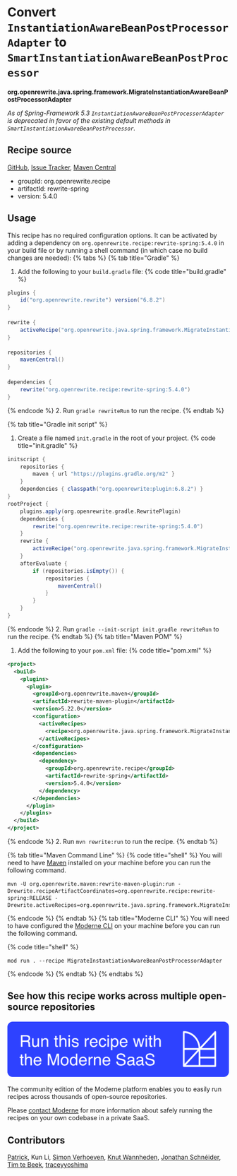 # Convert `InstantiationAwareBeanPostProcessorAdapter` to `SmartInstantiationAwareBeanPostProcessor`

**org.openrewrite.java.spring.framework.MigrateInstantiationAwareBeanPostProcessorAdapter**

_As of Spring-Framework 5.3 `InstantiationAwareBeanPostProcessorAdapter` is deprecated in favor of the existing default methods in `SmartInstantiationAwareBeanPostProcessor`._

## Recipe source

[GitHub](https://github.com/openrewrite/rewrite-spring/blob/main/src/main/java/org/openrewrite/java/spring/framework/MigrateInstantiationAwareBeanPostProcessorAdapter.java), [Issue Tracker](https://github.com/openrewrite/rewrite-spring/issues), [Maven Central](https://central.sonatype.com/artifact/org.openrewrite.recipe/rewrite-spring/5.4.0/jar)

* groupId: org.openrewrite.recipe
* artifactId: rewrite-spring
* version: 5.4.0


## Usage

This recipe has no required configuration options. It can be activated by adding a dependency on `org.openrewrite.recipe:rewrite-spring:5.4.0` in your build file or by running a shell command (in which case no build changes are needed): 
{% tabs %}
{% tab title="Gradle" %}
1. Add the following to your `build.gradle` file:
{% code title="build.gradle" %}
```groovy
plugins {
    id("org.openrewrite.rewrite") version("6.8.2")
}

rewrite {
    activeRecipe("org.openrewrite.java.spring.framework.MigrateInstantiationAwareBeanPostProcessorAdapter")
}

repositories {
    mavenCentral()
}

dependencies {
    rewrite("org.openrewrite.recipe:rewrite-spring:5.4.0")
}
```
{% endcode %}
2. Run `gradle rewriteRun` to run the recipe.
{% endtab %}

{% tab title="Gradle init script" %}
1. Create a file named `init.gradle` in the root of your project.
{% code title="init.gradle" %}
```groovy
initscript {
    repositories {
        maven { url "https://plugins.gradle.org/m2" }
    }
    dependencies { classpath("org.openrewrite:plugin:6.8.2") }
}
rootProject {
    plugins.apply(org.openrewrite.gradle.RewritePlugin)
    dependencies {
        rewrite("org.openrewrite.recipe:rewrite-spring:5.4.0")
    }
    rewrite {
        activeRecipe("org.openrewrite.java.spring.framework.MigrateInstantiationAwareBeanPostProcessorAdapter")
    }
    afterEvaluate {
        if (repositories.isEmpty()) {
            repositories {
                mavenCentral()
            }
        }
    }
}
```
{% endcode %}
2. Run `gradle --init-script init.gradle rewriteRun` to run the recipe.
{% endtab %}
{% tab title="Maven POM" %}
1. Add the following to your `pom.xml` file:
{% code title="pom.xml" %}
```xml
<project>
  <build>
    <plugins>
      <plugin>
        <groupId>org.openrewrite.maven</groupId>
        <artifactId>rewrite-maven-plugin</artifactId>
        <version>5.22.0</version>
        <configuration>
          <activeRecipes>
            <recipe>org.openrewrite.java.spring.framework.MigrateInstantiationAwareBeanPostProcessorAdapter</recipe>
          </activeRecipes>
        </configuration>
        <dependencies>
          <dependency>
            <groupId>org.openrewrite.recipe</groupId>
            <artifactId>rewrite-spring</artifactId>
            <version>5.4.0</version>
          </dependency>
        </dependencies>
      </plugin>
    </plugins>
  </build>
</project>
```
{% endcode %}
2. Run `mvn rewrite:run` to run the recipe.
{% endtab %}

{% tab title="Maven Command Line" %}
{% code title="shell" %}
You will need to have [Maven](https://maven.apache.org/download.cgi) installed on your machine before you can run the following command.

```shell
mvn -U org.openrewrite.maven:rewrite-maven-plugin:run -Drewrite.recipeArtifactCoordinates=org.openrewrite.recipe:rewrite-spring:RELEASE -Drewrite.activeRecipes=org.openrewrite.java.spring.framework.MigrateInstantiationAwareBeanPostProcessorAdapter
```
{% endcode %}
{% endtab %}
{% tab title="Moderne CLI" %}
You will need to have configured the [Moderne CLI](https://docs.moderne.io/moderne-cli/cli-intro) on your machine before you can run the following command.

{% code title="shell" %}
```shell
mod run . --recipe MigrateInstantiationAwareBeanPostProcessorAdapter
```
{% endcode %}
{% endtab %}
{% endtabs %}

## See how this recipe works across multiple open-source repositories

[![Moderne Link Image](/.gitbook/assets/ModerneRecipeButton.png)](https://app.moderne.io/recipes/org.openrewrite.java.spring.framework.MigrateInstantiationAwareBeanPostProcessorAdapter)

The community edition of the Moderne platform enables you to easily run recipes across thousands of open-source repositories.

Please [contact Moderne](https://moderne.io/product) for more information about safely running the recipes on your own codebase in a private SaaS.

## Contributors
[Patrick](mailto:patway99@gmail.com), Kun Li, [Simon Verhoeven](mailto:verhoeven.simon@gmail.com), [Knut Wannheden](mailto:knut@moderne.io), [Jonathan Schnéider](mailto:jkschneider@gmail.com), [Tim te Beek](mailto:timtebeek@gmail.com), [traceyyoshima](mailto:tracey.yoshima@gmail.com)
